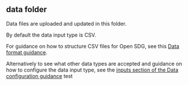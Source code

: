 ## data folder

Data files are uploaded and updated in this folder.

By default the data input type is CSV.

For guidance on how to structure CSV files for Open SDG, see this [Data format guidance](https://open-sdg.readthedocs.io/en/latest/data-format/).

Alternatively to see what other data types are accepted and guidance on how to configure the data input type, see the [inputs section of the Data configuration guidance](https://open-sdg.readthedocs.io/en/latest/data-configuration/#inputs)
test
